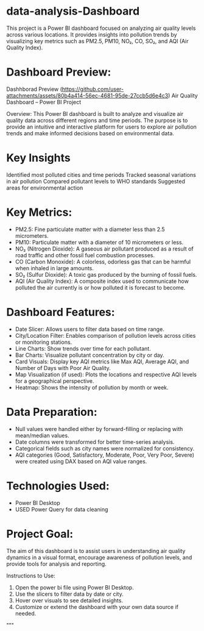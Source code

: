 # data-analysis-Dashboard
This project is a Power BI dashboard focused on analyzing air quality levels across various locations. It provides insights into pollution trends by visualizing key metrics such as PM2.5, PM10, NO₂, CO, SO₂, and AQI (Air Quality Index).

# Dashboard Preview:
Dashhborad Preview (https://github.com/user-attachments/assets/80b4a414-56ec-4681-95de-27ccb5d6e4c3)
Air Quality Dashboard – Power BI Project

Overview:
This Power BI dashboard is built to analyze and visualize air quality data across different regions and time periods. The purpose is to provide an intuitive and interactive platform for users to explore air pollution trends and make informed decisions based on environmental data.

# Key Insights
Identified most polluted cities and time periods
Tracked seasonal variations in air pollution
Compared pollutant levels to WHO standards
Suggested areas for environmental action

# Key Metrics:
- PM2.5: Fine particulate matter with a diameter less than 2.5 micrometers.
- PM10: Particulate matter with a diameter of 10 micrometers or less.
- NO₂ (Nitrogen Dioxide): A gaseous air pollutant produced as a result of road traffic and other fossil fuel combustion processes.
- CO (Carbon Monoxide): A colorless, odorless gas that can be harmful when inhaled in large amounts.
- SO₂ (Sulfur Dioxide): A toxic gas produced by the burning of fossil fuels.
- AQI (Air Quality Index): A composite index used to communicate how polluted the air currently is or how polluted it is forecast to become.

# Dashboard Features:
- Date Slicer: Allows users to filter data based on time range.
- City/Location Filter: Enables comparison of pollution levels across cities or monitoring stations.
- Line Charts: Show trends over time for each pollutant.
- Bar Charts: Visualize pollutant concentration by city or day.
- Card Visuals: Display key AQI metrics like Max AQI, Average AQI, and Number of Days with Poor Air Quality.
- Map Visualization (if used): Plots the locations and respective AQI levels for a geographical perspective.
- Heatmap: Shows the intensity of pollution by month or week.

# Data Preparation:
- Null values were handled either by forward-filling or replacing with mean/median values.
- Date columns were transformed for better time-series analysis.
- Categorical fields such as city names were normalized for consistency.
- AQI categories (Good, Satisfactory, Moderate, Poor, Very Poor, Severe) were created using DAX based on AQI value ranges.

# Technologies Used:
- Power BI Desktop
- USED Power Query for data cleaning

# Project Goal:
The aim of this dashboard is to assist users in understanding air quality dynamics in a visual format, encourage awareness of pollution levels, and provide tools for analysis and reporting.

Instructions to Use:
1. Open the power bi file using Power BI Desktop.
2. Use the slicers to filter data by date or city.
3. Hover over visuals to see detailed insights.
4. Customize or extend the dashboard with your own data source if needed.

"""



